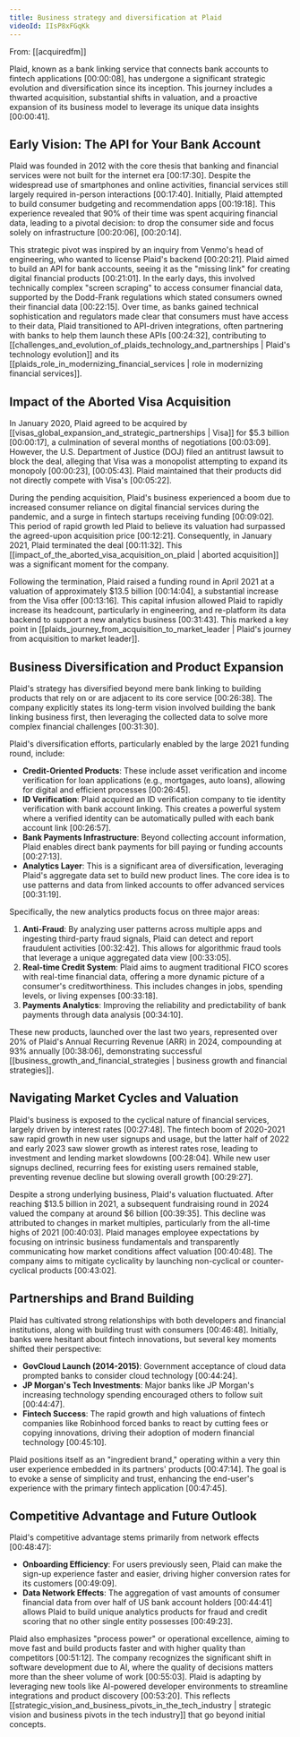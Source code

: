 ```yaml
---
title: Business strategy and diversification at Plaid
videoId: IIsP8xFGqKk
---
```


From: [[acquiredfm]] <br/> 

Plaid, known as a bank linking service that connects bank accounts to fintech applications <a class="yt-timestamp" data-t="00:00:08">[00:00:08]</a>, has undergone a significant strategic evolution and diversification since its inception. This journey includes a thwarted acquisition, substantial shifts in valuation, and a proactive expansion of its business model to leverage its unique data insights <a class="yt-timestamp" data-t="00:00:41">[00:00:41]</a>.

## Early Vision: The API for Your Bank Account

Plaid was founded in 2012 with the core thesis that banking and financial services were not built for the internet era <a class="yt-timestamp" data-t="00:17:30">[00:17:30]</a>. Despite the widespread use of smartphones and online activities, financial services still largely required in-person interactions <a class="yt-timestamp" data-t="00:17:40">[00:17:40]</a>. Initially, Plaid attempted to build consumer budgeting and recommendation apps <a class="yt-timestamp" data-t="00:19:18">[00:19:18]</a>. This experience revealed that 90% of their time was spent acquiring financial data, leading to a pivotal decision: to drop the consumer side and focus solely on infrastructure <a class="yt-timestamp" data-t="00:20:06">[00:20:06]</a>, <a class="yt-timestamp" data-t="00:20:14">[00:20:14]</a>.

This strategic pivot was inspired by an inquiry from Venmo's head of engineering, who wanted to license Plaid's backend <a class="yt-timestamp" data-t="00:20:21">[00:20:21]</a>. Plaid aimed to build an API for bank accounts, seeing it as the "missing link" for creating digital financial products <a class="yt-timestamp" data-t="00:21:01">[00:21:01]</a>. In the early days, this involved technically complex "screen scraping" to access consumer financial data, supported by the Dodd-Frank regulations which stated consumers owned their financial data <a class="yt-timestamp" data-t="00:22:15">[00:22:15]</a>. Over time, as banks gained technical sophistication and regulators made clear that consumers must have access to their data, Plaid transitioned to API-driven integrations, often partnering with banks to help them launch these APIs <a class="yt-timestamp" data-t="00:24:32">[00:24:32]</a>, contributing to [[challenges_and_evolution_of_plaids_technology_and_partnerships | Plaid's technology evolution]] and its [[plaids_role_in_modernizing_financial_services | role in modernizing financial services]].

## Impact of the Aborted Visa Acquisition

In January 2020, Plaid agreed to be acquired by [[visas_global_expansion_and_strategic_partnerships | Visa]] for $5.3 billion <a class="yt-timestamp" data-t="00:00:17">[00:00:17]</a>, a culmination of several months of negotiations <a class="yt-timestamp" data-t="00:03:09">[00:03:09]</a>. However, the U.S. Department of Justice (DOJ) filed an antitrust lawsuit to block the deal, alleging that Visa was a monopolist attempting to expand its monopoly <a class="yt-timestamp" data-t="00:00:23">[00:00:23]</a>, <a class="yt-timestamp" data-t="00:05:43">[00:05:43]</a>. Plaid maintained that their products did not directly compete with Visa's <a class="yt-timestamp" data-t="00:05:22">[00:05:22]</a>.

During the pending acquisition, Plaid's business experienced a boom due to increased consumer reliance on digital financial services during the pandemic, and a surge in fintech startups receiving funding <a class="yt-timestamp" data-t="00:09:02">[00:09:02]</a>. This period of rapid growth led Plaid to believe its valuation had surpassed the agreed-upon acquisition price <a class="yt-timestamp" data-t="00:12:21">[00:12:21]</a>. Consequently, in January 2021, Plaid terminated the deal <a class="yt-timestamp" data-t="00:11:32">[00:11:32]</a>. This [[impact_of_the_aborted_visa_acquisition_on_plaid | aborted acquisition]] was a significant moment for the company.

Following the termination, Plaid raised a funding round in April 2021 at a valuation of approximately $13.5 billion <a class="yt-timestamp" data-t="00:14:04">[00:14:04]</a>, a substantial increase from the Visa offer <a class="yt-timestamp" data-t="00:13:16">[00:13:16]</a>. This capital infusion allowed Plaid to rapidly increase its headcount, particularly in engineering, and re-platform its data backend to support a new analytics business <a class="yt-timestamp" data-t="00:31:43">[00:31:43]</a>. This marked a key point in [[plaids_journey_from_acquisition_to_market_leader | Plaid's journey from acquisition to market leader]].

## Business Diversification and Product Expansion

Plaid's strategy has diversified beyond mere bank linking to building products that rely on or are adjacent to its core service <a class="yt-timestamp" data-t="00:26:38">[00:26:38]</a>. The company explicitly states its long-term vision involved building the bank linking business first, then leveraging the collected data to solve more complex financial challenges <a class="yt-timestamp" data-t="00:31:30">[00:31:30]</a>.

Plaid's diversification efforts, particularly enabled by the large 2021 funding round, include:

*   **Credit-Oriented Products**: These include asset verification and income verification for loan applications (e.g., mortgages, auto loans), allowing for digital and efficient processes <a class="yt-timestamp" data-t="00:26:45">[00:26:45]</a>.
*   **ID Verification**: Plaid acquired an ID verification company to tie identity verification with bank account linking. This creates a powerful system where a verified identity can be automatically pulled with each bank account link <a class="yt-timestamp" data-t="00:26:57">[00:26:57]</a>.
*   **Bank Payments Infrastructure**: Beyond collecting account information, Plaid enables direct bank payments for bill paying or funding accounts <a class="yt-timestamp" data-t="00:27:13">[00:27:13]</a>.
*   **Analytics Layer**: This is a significant area of diversification, leveraging Plaid's aggregate data set to build new product lines. The core idea is to use patterns and data from linked accounts to offer advanced services <a class="yt-timestamp" data-t="00:31:19">[00:31:19]</a>.

Specifically, the new analytics products focus on three major areas:

1.  **Anti-Fraud**: By analyzing user patterns across multiple apps and ingesting third-party fraud signals, Plaid can detect and report fraudulent activities <a class="yt-timestamp" data-t="00:32:42">[00:32:42]</a>. This allows for algorithmic fraud tools that leverage a unique aggregated data view <a class="yt-timestamp" data-t="00:33:05">[00:33:05]</a>.
2.  **Real-time Credit System**: Plaid aims to augment traditional FICO scores with real-time financial data, offering a more dynamic picture of a consumer's creditworthiness. This includes changes in jobs, spending levels, or living expenses <a class="yt-timestamp" data-t="00:33:18">[00:33:18]</a>.
3.  **Payments Analytics**: Improving the reliability and predictability of bank payments through data analysis <a class="yt-timestamp" data-t="00:34:10">[00:34:10]</a>.

These new products, launched over the last two years, represented over 20% of Plaid's Annual Recurring Revenue (ARR) in 2024, compounding at 93% annually <a class="yt-timestamp" data-t="00:38:06">[00:38:06]</a>, demonstrating successful [[business_growth_and_financial_strategies | business growth and financial strategies]].

## Navigating Market Cycles and Valuation

Plaid's business is exposed to the cyclical nature of financial services, largely driven by interest rates <a class="yt-timestamp" data-t="00:27:48">[00:27:48]</a>. The fintech boom of 2020-2021 saw rapid growth in new user signups and usage, but the latter half of 2022 and early 2023 saw slower growth as interest rates rose, leading to investment and lending market slowdowns <a class="yt-timestamp" data-t="00:28:04">[00:28:04]</a>. While new user signups declined, recurring fees for existing users remained stable, preventing revenue decline but slowing overall growth <a class="yt-timestamp" data-t="00:29:27">[00:29:27]</a>.

Despite a strong underlying business, Plaid's valuation fluctuated. After reaching $13.5 billion in 2021, a subsequent fundraising round in 2024 valued the company at around $6 billion <a class="yt-timestamp" data-t="00:39:35">[00:39:35]</a>. This decline was attributed to changes in market multiples, particularly from the all-time highs of 2021 <a class="yt-timestamp" data-t="00:40:03">[00:40:03]</a>. Plaid manages employee expectations by focusing on intrinsic business fundamentals and transparently communicating how market conditions affect valuation <a class="yt-timestamp" data-t="00:40:48">[00:40:48]</a>. The company aims to mitigate cyclicality by launching non-cyclical or counter-cyclical products <a class="yt-timestamp" data-t="00:43:02">[00:43:02]</a>.

## Partnerships and Brand Building

Plaid has cultivated strong relationships with both developers and financial institutions, along with building trust with consumers <a class="yt-timestamp" data-t="00:46:48">[00:46:48]</a>. Initially, banks were hesitant about fintech innovations, but several key moments shifted their perspective:

*   **GovCloud Launch (2014-2015)**: Government acceptance of cloud data prompted banks to consider cloud technology <a class="yt-timestamp" data-t="00:44:24">[00:44:24]</a>.
*   **JP Morgan's Tech Investments**: Major banks like JP Morgan's increasing technology spending encouraged others to follow suit <a class="yt-timestamp" data-t="00:44:47">[00:44:47]</a>.
*   **Fintech Success**: The rapid growth and high valuations of fintech companies like Robinhood forced banks to react by cutting fees or copying innovations, driving their adoption of modern financial technology <a class="yt-timestamp" data-t="00:45:10">[00:45:10]</a>.

Plaid positions itself as an "ingredient brand," operating within a very thin user experience embedded in its partners' products <a class="yt-timestamp" data-t="00:47:14">[00:47:14]</a>. The goal is to evoke a sense of simplicity and trust, enhancing the end-user's experience with the primary fintech application <a class="yt-timestamp" data-t="00:47:45">[00:47:45]</a>.

## Competitive Advantage and Future Outlook

Plaid's competitive advantage stems primarily from network effects <a class="yt-timestamp" data-t="00:48:47">[00:48:47]</a>:
*   **Onboarding Efficiency**: For users previously seen, Plaid can make the sign-up experience faster and easier, driving higher conversion rates for its customers <a class="yt-timestamp" data-t="00:49:09">[00:49:09]</a>.
*   **Data Network Effects**: The aggregation of vast amounts of consumer financial data from over half of US bank account holders <a class="yt-timestamp" data-t="00:44:41">[00:44:41]</a> allows Plaid to build unique analytics products for fraud and credit scoring that no other single entity possesses <a class="yt-timestamp" data-t="00:49:23">[00:49:23]</a>.

Plaid also emphasizes "process power" or operational excellence, aiming to move fast and build products faster and with higher quality than competitors <a class="yt-timestamp" data-t="00:51:12">[00:51:12]</a>. The company recognizes the significant shift in software development due to AI, where the quality of decisions matters more than the sheer volume of work <a class="yt-timestamp" data-t="00:55:03">[00:55:03]</a>. Plaid is adapting by leveraging new tools like AI-powered developer environments to streamline integrations and product discovery <a class="yt-timestamp" data-t="00:53:20">[00:53:20]</a>. This reflects [[strategic_vision_and_business_pivots_in_the_tech_industry | strategic vision and business pivots in the tech industry]] that go beyond initial concepts.